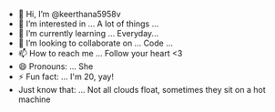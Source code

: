 - 👋 Hi, I’m @keerthana5958v 
- 👀 I’m interested in ... A lot of things ...
- 🌱 I’m currently learning ... Everyday... 
- 💞️ I’m looking to collaborate on ... Code ...  
- 📫 How to reach me ... Follow your heart <3 
- 😄 Pronouns: ... She 
- ⚡ Fun fact: ... I'm 20, yay!  
- Just know that: ... Not all clouds float, sometimes they sit on a hot machine   
 
<!---
keerthana5958v/keerthana5958v is a ✨ special ✨ repository because its `README.md` (this file) appears on your GitHub profile.
You can click the Preview link to take a look at your changes.
--->
